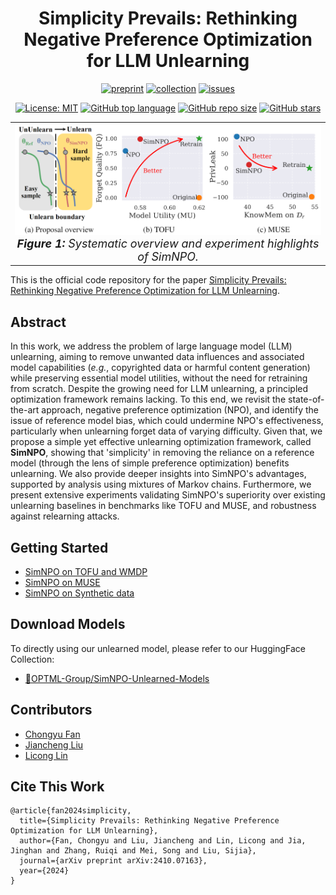 <div align='center'>
 
# Simplicity Prevails: Rethinking Negative Preference Optimization for LLM Unlearning

[![preprint](https://img.shields.io/badge/arXiv-2410.07163-B31B1B)](https://arxiv.org/abs/2410.07163)
[![collection](https://img.shields.io/badge/HuggingFace-Collection-yellow)](https://huggingface.co/collections/OPTML-Group/simnpo-unlearned-models-6721751fb02ab0e490ab0017)
[![issues](https://img.shields.io/badge/Issues-Welcome!-yellow)](https://github.com/OPTML-Group/Unlearn-Simple/issues)

[![License: MIT](https://img.shields.io/badge/License-MIT-blue)](https://github.com/OPTML-Group/Unlearn-Simple?tab=MIT-1-ov-file)
[![GitHub top language](https://img.shields.io/github/languages/top/OPTML-Group/Unlearn-Simple)](https://github.com/OPTML-Group/Unlearn-Simple)
[![GitHub repo size](https://img.shields.io/github/repo-size/OPTML-Group/Unlearn-Simple)](https://github.com/OPTML-Group/Unlearn-Simple)
[![GitHub stars](https://img.shields.io/github/stars/OPTML-Group/Unlearn-Simple)](https://github.com/OPTML-Group/Unlearn-Simple)

</div>

<table align="center">
  <tr>
    <td align="center"> 
      <img src="Images/teaser.png" alt="Teaser" style="width: 700px;"/> 
      <br>
      <em style="font-size: 18px;">  <strong style="font-size: 18px;">Figure 1:</strong> Systematic overview and experiment highlights of SimNPO.</em>
    </td>
  </tr>
</table>

This is the official code repository for the paper [Simplicity Prevails: Rethinking Negative Preference Optimization for LLM Unlearning](https://arxiv.org/abs/2410.07163).

## Abstract

In this work, we address the problem of large language model (LLM) unlearning, aiming to remove unwanted data influences and associated model capabilities (*e.g.*, copyrighted data or harmful content generation) while preserving essential model utilities, without the need for retraining from scratch. Despite the growing need for LLM unlearning, a principled optimization framework remains lacking. To this end, we revisit the state-of-the-art approach, negative preference optimization (NPO), and identify the issue of reference model bias, which could undermine NPO's effectiveness, particularly when unlearning forget data of varying difficulty. Given that, we propose a simple yet effective unlearning optimization framework, called **SimNPO**, showing that 'simplicity' in removing the reliance on a reference model (through the lens of simple preference optimization) benefits unlearning. We also provide deeper insights into SimNPO's advantages, supported by analysis using mixtures of Markov chains. Furthermore, we present extensive experiments validating SimNPO's superiority over existing unlearning baselines in benchmarks like TOFU and MUSE, and robustness against relearning attacks.

## Getting Started
* [SimNPO on TOFU and WMDP](TOFU)
* [SimNPO on MUSE](MUSE)
* [SimNPO on Synthetic data](synthetic)

## Download Models
To directly using our unlearned model, please refer to our HuggingFace Collection:
* [🤗OPTML-Group/SimNPO-Unlearned-Models](https://huggingface.co/collections/OPTML-Group/simnpo-unlearned-models-6721751fb02ab0e490ab0017)

## Contributors
* [Chongyu Fan](https://a-f1.github.io/)
* [Jiancheng Liu](https://ljcc0930.github.io/)
* [Licong Lin](https://licong-lin.github.io/)

## Cite This Work
```
@article{fan2024simplicity,
  title={Simplicity Prevails: Rethinking Negative Preference Optimization for LLM Unlearning},
  author={Fan, Chongyu and Liu, Jiancheng and Lin, Licong and Jia, Jinghan and Zhang, Ruiqi and Mei, Song and Liu, Sijia},
  journal={arXiv preprint arXiv:2410.07163},
  year={2024}
}
```
